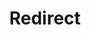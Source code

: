 ﻿---
layout: src/layouts/Redirect.astro
title: Redirect
redirect: /docs/deployments/patterns/deployment-process-as-code
pubDate:  2023-01-01
navSearch: false
navSitemap: false
navMenu: false
---
